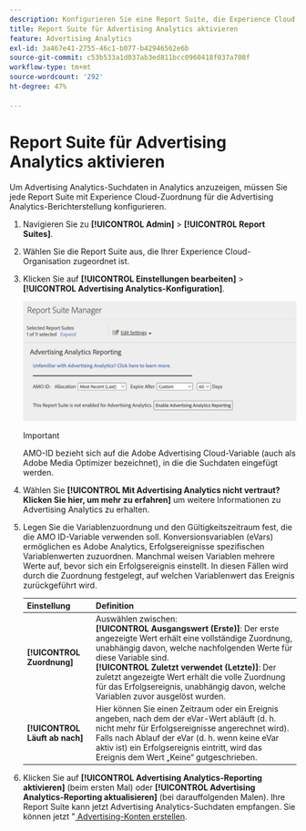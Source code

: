 ```yaml
---
description: Konfigurieren Sie eine Report Suite, die Experience Cloud zugeordnet ist, für die Verwendung in Advertising Analytics.
title: Report Suite für Advertising Analytics aktivieren
feature: Advertising Analytics
exl-id: 3a467e41-2755-46c1-b077-b42946562e6b
source-git-commit: c53b533a1d037ab3ed811bcc0960418f037a708f
workflow-type: tm+mt
source-wordcount: '292'
ht-degree: 47%

---
```


# Report Suite für Advertising Analytics aktivieren

Um Advertising Analytics-Suchdaten in Analytics anzuzeigen, müssen Sie jede Report Suite mit Experience Cloud-Zuordnung für die Advertising Analytics-Berichterstellung konfigurieren.

1. Navigieren Sie zu **[!UICONTROL Admin]** > **[!UICONTROL Report Suites]**.

1. Wählen Sie die Report Suite aus, die Ihrer Experience Cloud-Organisation zugeordnet ist.
1. Klicken Sie auf **[!UICONTROL Einstellungen bearbeiten]** > **[!UICONTROL Advertising Analytics-Konfiguration]**.

   ![Berichterstellung](assets/aa-reporting.png)

   >[!IMPORTANT]
   >
   >AMO-ID bezieht sich auf die Adobe Advertising Cloud-Variable (auch als Adobe Media Optimizer bezeichnet), in die die Suchdaten eingefügt werden.

1. Wählen Sie **[!UICONTROL Mit Advertising Analytics nicht vertraut? Klicken Sie hier, um mehr zu erfahren]** um weitere Informationen zu Advertising Analytics zu erhalten.

1. Legen Sie die Variablenzuordnung und den Gültigkeitszeitraum fest, die die AMO ID-Variable verwenden soll. Konversionsvariablen (eVars) ermöglichen es Adobe Analytics, Erfolgsereignisse spezifischen Variablenwerten zuzuordnen. Manchmal weisen Variablen mehrere Werte auf, bevor sich ein Erfolgsereignis einstellt. In diesen Fällen wird durch die Zuordnung festgelegt, auf welchen Variablenwert das Ereignis zurückgeführt wird.

   | Einstellung | Definition |
   |--- |--- |
   | **[!UICONTROL Zuordnung]** | Auswählen zwischen:<br/> **[!UICONTROL Ausgangswert (Erste)]**: Der erste angezeigte Wert erhält eine vollständige Zuordnung, unabhängig davon, welche nachfolgenden Werte für diese Variable sind. <br/>**[!UICONTROL Zuletzt verwendet (Letzte)]**: Der zuletzt angezeigte Wert erhält die volle Zuordnung für das Erfolgsereignis, unabhängig davon, welche Variablen zuvor ausgelöst wurden. |
   | **[!UICONTROL Läuft ab nach]** | Hier können Sie einen Zeitraum oder ein Ereignis angeben, nach dem der eVar-Wert abläuft (d. h. nicht mehr für Erfolgsereignisse angerechnet wird).  Falls nach Ablauf der eVar (d. h. wenn keine eVar aktiv ist) ein Erfolgsereignis eintritt, wird das Ereignis dem Wert „Keine“ gutgeschrieben. |

1. Klicken Sie auf **[!UICONTROL Advertising Analytics-Reporting aktivieren]** (beim ersten Mal) oder **[!UICONTROL Advertising Analytics-Reporting aktualisieren]** (bei darauffolgenden Malen). Ihre Report Suite kann jetzt Advertising Analytics-Suchdaten empfangen. Sie können jetzt &quot;[ Advertising-Konten erstellen](/help/integrate/c-advertising-analytics/c-adanalytics-workflow/aa-create-ad-account.md).
